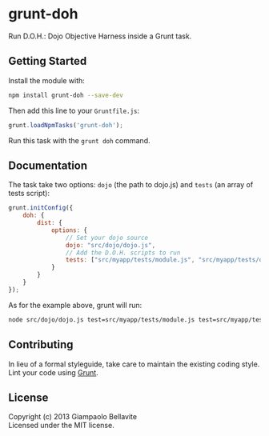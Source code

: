 # grunt-doh

Run D.O.H.: Dojo Objective Harness inside a Grunt task.

## Getting Started
Install the module with:

```bash
npm install grunt-doh --save-dev
```

Then add this line to your `Gruntfile.js`:

```javascript
grunt.loadNpmTasks('grunt-doh');
```

Run this task with the `grunt doh` command.

## Documentation

The task take two options: `dojo` (the path to dojo.js) and `tests` (an array of tests script): 

```javascript
grunt.initConfig({
    doh: {
        dist: {
            options: {
                // Set your dojo source
                dojo: "src/dojo/dojo.js",
                // Add the D.O.H. scripts to run
                tests: ["src/myapp/tests/module.js", "src/myapp/tests/other.js"]  
            }
        }
    }
});
```

As for the example above, grunt will run:

```bash
node src/dojo/dojo.js test=src/myapp/tests/module.js test=src/myapp/tests/other.js
```

## Contributing
In lieu of a formal styleguide, take care to maintain the existing coding style. Lint your code using [Grunt](http://gruntjs.com/).

## License
Copyright (c) 2013 Giampaolo Bellavite  
Licensed under the MIT license.
